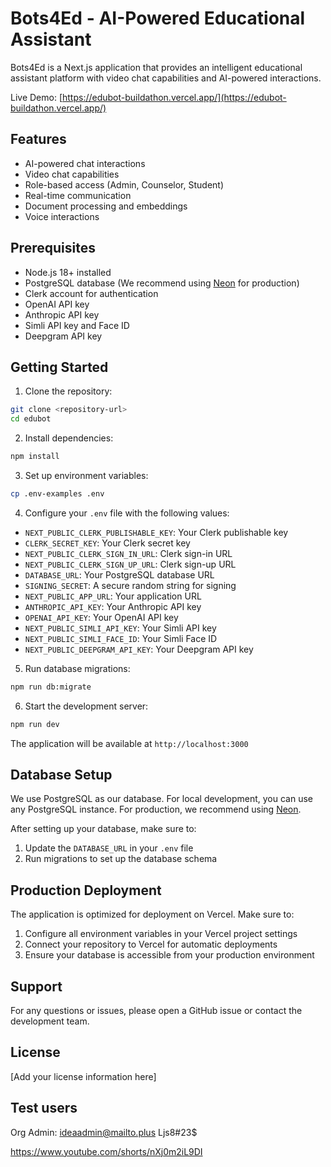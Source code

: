 # Bots4Ed - AI-Powered Educational Assistant

Bots4Ed is a Next.js application that provides an intelligent educational assistant platform with video chat capabilities and AI-powered interactions.

Live Demo: [https://edubot-buildathon.vercel.app/](https://edubot-buildathon.vercel.app/)

## Features

- AI-powered chat interactions
- Video chat capabilities
- Role-based access (Admin, Counselor, Student)
- Real-time communication
- Document processing and embeddings
- Voice interactions

## Prerequisites

- Node.js 18+ installed
- PostgreSQL database (We recommend using [Neon](https://console.neon.tech/) for production)
- Clerk account for authentication
- OpenAI API key
- Anthropic API key
- Simli API key and Face ID
- Deepgram API key

## Getting Started

1. Clone the repository:
```bash
git clone <repository-url>
cd edubot
```

2. Install dependencies:
```bash
npm install
```

3. Set up environment variables:
```bash
cp .env-examples .env
```

4. Configure your `.env` file with the following values:
- `NEXT_PUBLIC_CLERK_PUBLISHABLE_KEY`: Your Clerk publishable key
- `CLERK_SECRET_KEY`: Your Clerk secret key
- `NEXT_PUBLIC_CLERK_SIGN_IN_URL`: Clerk sign-in URL
- `NEXT_PUBLIC_CLERK_SIGN_UP_URL`: Clerk sign-up URL
- `DATABASE_URL`: Your PostgreSQL database URL
- `SIGNING_SECRET`: A secure random string for signing
- `NEXT_PUBLIC_APP_URL`: Your application URL
- `ANTHROPIC_API_KEY`: Your Anthropic API key
- `OPENAI_API_KEY`: Your OpenAI API key
- `NEXT_PUBLIC_SIMLI_API_KEY`: Your Simli API key
- `NEXT_PUBLIC_SIMLI_FACE_ID`: Your Simli Face ID
- `NEXT_PUBLIC_DEEPGRAM_API_KEY`: Your Deepgram API key

5. Run database migrations:
```bash
npm run db:migrate
```

6. Start the development server:
```bash
npm run dev
```

The application will be available at `http://localhost:3000`

## Database Setup

We use PostgreSQL as our database. For local development, you can use any PostgreSQL instance. For production, we recommend using [Neon](https://console.neon.tech/).

After setting up your database, make sure to:
1. Update the `DATABASE_URL` in your `.env` file
2. Run migrations to set up the database schema

## Production Deployment

The application is optimized for deployment on Vercel. Make sure to:
1. Configure all environment variables in your Vercel project settings
2. Connect your repository to Vercel for automatic deployments
3. Ensure your database is accessible from your production environment

## Support

For any questions or issues, please open a GitHub issue or contact the development team.

## License

[Add your license information here]

## Test users 

Org Admin: 
ideaadmin@mailto.plus
Ljs8#23$


https://www.youtube.com/shorts/nXj0m2iL9DI

